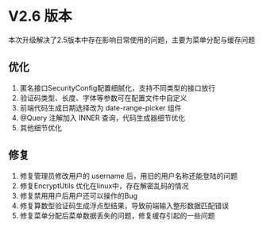 # V2.6 版本
本次升级解决了2.5版本中存在影响日常使用的问题，主要为菜单分配与缓存问题

## 优化
1. 匿名接口SecurityConfig配置细腻化，支持不同类型的接口放行
2. 验证码类型、长度、字体等参数可在配置文件中自定义
3. 前端代码生成日期选择改为 date-range-picker 组件
4. @Query 注解加入 INNER 查询，代码生成器细节优化
5. 其他细节优化

## 修复
1. 修复管理员修改用户的 username 后，用旧的用户名称还能登陆的问题
2. 修复EncryptUtils 优化在linux中，存在解密乱码的情况
3. 修复禁用用户后用户还可以操作的Bug 
4. 修复算数型验证码生成浮点型结果，导致前端输入整形数据匹配错误
5. 修复菜单分配后菜单数据丢失的问题，修复缓存引起的一些问题

<InArticleAdsense
    data-ad-client="ca-pub-3964897280370772"
    data-ad-slot="8192154900">
</InArticleAdsense>
